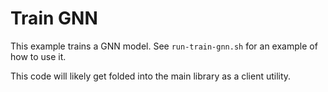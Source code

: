 # Train GNN

This example trains a GNN model.
See `run-train-gnn.sh` for an example of how to use it.

This code will likely get folded into the main library as a client utility.